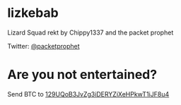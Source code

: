 # lizkebab

Lizard Squad rekt by Chippy1337 and the packet prophet

Twitter: [@packetprophet](https://twitter.com/packetprophet)

# Are you not entertained?

Send BTC to [129UQoB3JvZg3iDERYZiXeHPkwT1iJF8u4](https://blockchain.info/address/129UQoB3JvZg3iDERYZiXeHPkwT1iJF8u4)
